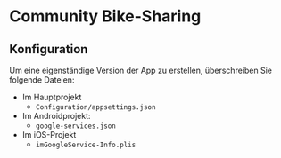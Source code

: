 ﻿# Community Bike-Sharing

## Konfiguration
Um eine eigenständige Version der App zu erstellen, überschreiben Sie folgende Dateien:

* Im Hauptprojekt
  * `Configuration/appsettings.json`
* Im Androidprojekt: 
  * ```google-services.json```
* Im iOS-Projekt    
  * ```imGoogleService-Info.plis```
